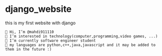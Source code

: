 # django_website
this is my first website with django


    👋 Hi, I’m @mahdi911110
    👀 I’m interested in technology(computer,programming,video games, ...)
    🌱 I’m currently software engineer student
    🧐 my languages are python,c++,java,javascript and it may be added to them in the future :)

